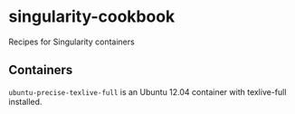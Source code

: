 # singularity-cookbook
Recipes for Singularity containers

## Containers
```ubuntu-precise-texlive-full``` is an Ubuntu 12.04 container with texlive-full installed.
